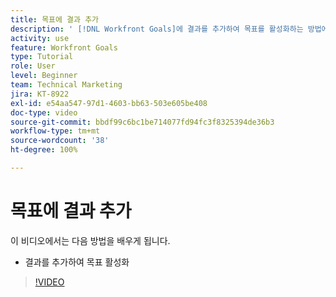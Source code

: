 ```yaml
---
title: 목표에 결과 추가
description: ' [!DNL Workfront Goals]에 결과를 추가하여 목표를 활성화하는 방법에 대해 알아봅니다.'
activity: use
feature: Workfront Goals
type: Tutorial
role: User
level: Beginner
team: Technical Marketing
jira: KT-8922
exl-id: e54aa547-97d1-4603-bb63-503e605be408
doc-type: video
source-git-commit: bbdf99c6bc1be714077fd94fc3f8325394de36b3
workflow-type: tm+mt
source-wordcount: '38'
ht-degree: 100%

---
```


# 목표에 결과 추가

이 비디오에서는 다음 방법을 배우게 됩니다.

* 결과를 추가하여 목표 활성화

>[!VIDEO](https://video.tv.adobe.com/v/3415982/?quality=12&learn=on&enablevpops=1&captions=kor)
